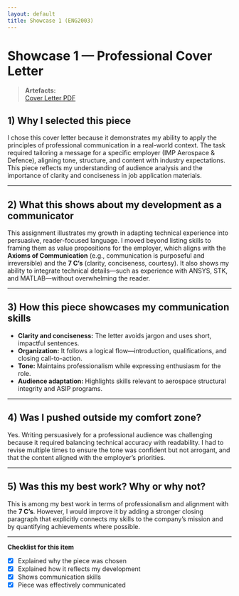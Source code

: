 ```yaml
---
layout: default
title: Showcase 1 (ENG2003)
---
```


# Showcase 1 — Professional Cover Letter

> **Artefacts:**  
> [Cover Letter PDF](../assets/docs/Kaushal_Yathharthha_assign1_ENG2003.pdf)

## 1) Why I selected this piece
I chose this cover letter because it demonstrates my ability to apply the principles of professional communication in a real-world context. The task required tailoring a message for a specific employer (IMP Aerospace & Defence), aligning tone, structure, and content with industry expectations. This piece reflects my understanding of audience analysis and the importance of clarity and conciseness in job application materials.

---

## 2) What this shows about my development as a communicator
This assignment illustrates my growth in adapting technical experience into persuasive, reader-focused language. I moved beyond listing skills to framing them as value propositions for the employer, which aligns with the **Axioms of Communication** (e.g., communication is purposeful and irreversible) and the **7 C’s** (clarity, conciseness, courtesy). It also shows my ability to integrate technical details—such as experience with ANSYS, STK, and MATLAB—without overwhelming the reader.

---

## 3) How this piece showcases my communication skills
- **Clarity and conciseness:** The letter avoids jargon and uses short, impactful sentences.
- **Organization:** It follows a logical flow—introduction, qualifications, and closing call-to-action.
- **Tone:** Maintains professionalism while expressing enthusiasm for the role.
- **Audience adaptation:** Highlights skills relevant to aerospace structural integrity and ASIP programs.

---

## 4) Was I pushed outside my comfort zone?
Yes. Writing persuasively for a professional audience was challenging because it required balancing technical accuracy with readability. I had to revise multiple times to ensure the tone was confident but not arrogant, and that the content aligned with the employer’s priorities.

---

## 5) Was this my best work? Why or why not?
This is among my best work in terms of professionalism and alignment with the **7 C’s**. However, I would improve it by adding a stronger closing paragraph that explicitly connects my skills to the company’s mission and by quantifying achievements where possible.

---

**Checklist for this item**  
- [x] Explained why the piece was chosen  
- [x] Explained how it reflects my development  
- [x] Shows communication skills  
- [x] Piece was effectively communicated
